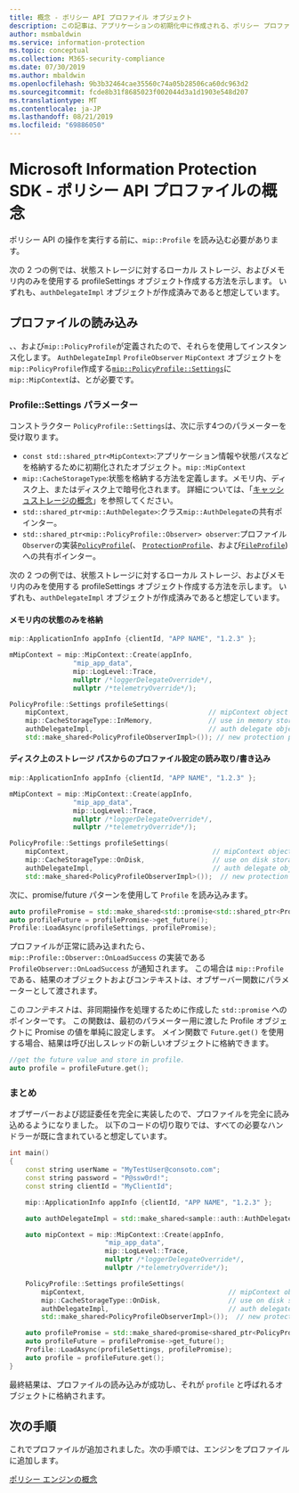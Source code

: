 ```yaml
---
title: 概念 - ポリシー API プロファイル オブジェクト
description: この記事は、アプリケーションの初期化中に作成される、ポリシー プロファイル オブジェクトに関する概念を理解するのに役立ちます。
author: msmbaldwin
ms.service: information-protection
ms.topic: conceptual
ms.collection: M365-security-compliance
ms.date: 07/30/2019
ms.author: mbaldwin
ms.openlocfilehash: 9b3b32464cae35560c74a05b28506ca60dc963d2
ms.sourcegitcommit: fcde8b31f8685023f002044d3a1d1903e548d207
ms.translationtype: MT
ms.contentlocale: ja-JP
ms.lasthandoff: 08/21/2019
ms.locfileid: "69886050"
---
```

# <a name="microsoft-information-protection-sdk---policy-api-profile-concepts"></a>Microsoft Information Protection SDK - ポリシー API プロファイルの概念

ポリシー API の操作を実行する前に、`mip::Profile` を読み込む必要があります。

次の 2 つの例では、状態ストレージに対するローカル ストレージ、およびメモリ内のみを使用する profileSettings オブジェクト作成する方法を示します。 いずれも、`authDelegateImpl` オブジェクトが作成済みであると想定しています。

## <a name="load-a-profile"></a>プロファイルの読み込み

、、および`mip::PolicyProfile`が定義されたので、それらを使用してインスタンス化します。 `AuthDelegateImpl` `ProfileObserver` `MipContext` オブジェクトを`mip::PolicyProfile`作成する[`mip::PolicyProfile::Settings`](reference/class_mip_PolicyProfile_settings.md)に`mip::MipContext`は、とが必要です。

### <a name="profilesettings-parameters"></a>Profile::Settings パラメーター

コンストラクター `PolicyProfile::Settings`は、次に示す4つのパラメーターを受け取ります。

- `const std::shared_ptr<MipContext>`:アプリケーション情報や状態パスなどを格納するために初期化されたオブジェクト。`mip::MipContext`
- `mip::CacheStorageType`:状態を格納する方法を定義します。メモリ内、ディスク上、またはディスク上で暗号化されます。 詳細については、「[キャッシュストレージの概念](concept-cache-storage.md)」を参照してください。
- `std::shared_ptr<mip::AuthDelegate>`:クラス`mip::AuthDelegate`の共有ポインター。
- `std::shared_ptr<mip::PolicyProfile::Observer> observer`:プロファイル`Observer`の実装[`PolicyProfile`](reference/class_mip_policyprofile_observer.md)(、 [`ProtectionProfile`](reference/class_mip_protectionprofile_observer.md)、および[`FileProfile`](reference/class_mip_fileprofile_observer.md)) への共有ポインター。

次の 2 つの例では、状態ストレージに対するローカル ストレージ、およびメモリ内のみを使用する profileSettings オブジェクト作成する方法を示します。 いずれも、`authDelegateImpl` オブジェクトが作成済みであると想定しています。

#### <a name="store-state-in-memory-only"></a>メモリ内の状態のみを格納

```cpp
mip::ApplicationInfo appInfo {clientId, "APP NAME", "1.2.3" };

mMipContext = mip::MipContext::Create(appInfo,
                "mip_app_data",
                mip::LogLevel::Trace,
                nullptr /*loggerDelegateOverride*/,
                nullptr /*telemetryOverride*/);

PolicyProfile::Settings profileSettings(
    mipContext,                                   // mipContext object
    mip::CacheStorageType::InMemory,              // use in memory storage
    authDelegateImpl,                             // auth delegate object
    std::make_shared<PolicyProfileObserverImpl>()); // new protection profile observer
```

#### <a name="readwrite-profile-settings-from-storage-path-on-disk"></a>ディスク上のストレージ パスからのプロファイル設定の読み取り/書き込み

```cpp
mip::ApplicationInfo appInfo {clientId, "APP NAME", "1.2.3" };

mMipContext = mip::MipContext::Create(appInfo,
                "mip_app_data",
                mip::LogLevel::Trace,
                nullptr /*loggerDelegateOverride*/,
                nullptr /*telemetryOverride*/);

PolicyProfile::Settings profileSettings(
    mipContext,                                    // mipContext object
    mip::CacheStorageType::OnDisk,                 // use on disk storage
    authDelegateImpl,                              // auth delegate object
    std::make_shared<PolicyProfileObserverImpl>());  // new protection profile observer
```

次に、promise/future パターンを使用して `Profile` を読み込みます。

```cpp
auto profilePromise = std::make_shared<std::promise<std::shared_ptr<Profile>>>();
auto profileFuture = profilePromise->get_future();
Profile::LoadAsync(profileSettings, profilePromise);
```

プロファイルが正常に読み込まれたら、`mip::Profile::Observer::OnLoadSuccess` の実装である `ProfileObserver::OnLoadSuccess` が通知されます。 この場合は `mip::Profile` である、結果のオブジェクトおよびコンテキストは、オブザーバー関数にパラメーターとして渡されます。

この*コンテキスト*は、非同期操作を処理するために作成した `std::promise` へのポインターです。 この関数は、最初のパラメーター用に渡した Profile オブジェクトに Promise の値を単純に設定します。 メイン関数で `Future.get()` を使用する場合、結果は呼び出しスレッドの新しいオブジェクトに格納できます。

```cpp
//get the future value and store in profile.
auto profile = profileFuture.get();
```

### <a name="putting-it-together"></a>まとめ

オブザーバーおよび認証委任を完全に実装したので、プロファイルを完全に読み込めるようになりました。 以下のコードの切り取りでは、すべての必要なハンドラーが既に含まれていると想定しています。

```cpp
int main()
{
    const string userName = "MyTestUser@consoto.com";
    const string password = "P@ssw0rd!";
    const string clientId = "MyClientId";

    mip::ApplicationInfo appInfo {clientId, "APP NAME", "1.2.3" };

    auto authDelegateImpl = std::make_shared<sample::auth::AuthDelegateImpl>(appInfo, userName, password);

    auto mipContext = mip::MipContext::Create(appInfo,
                        "mip_app_data",
                        mip::LogLevel::Trace,
                        nullptr /*loggerDelegateOverride*/,
                        nullptr /*telemetryOverride*/);

    PolicyProfile::Settings profileSettings(
        mipContext,                                    // mipContext object
        mip::CacheStorageType::OnDisk,                 // use on disk storage
        authDelegateImpl,                              // auth delegate object
        std::make_shared<PolicyProfileObserverImpl>());  // new protection profile observer

    auto profilePromise = std::make_shared<promise<shared_ptr<PolicyProfile>>>();
    auto profileFuture = profilePromise->get_future();
    Profile::LoadAsync(profileSettings, profilePromise);
    auto profile = profileFuture.get();
}
```

最終結果は、プロファイルの読み込みが成功し、それが `profile` と呼ばれるオブジェクトに格納されます。

## <a name="next-steps"></a>次の手順

これでプロファイルが追加されました。次の手順では、エンジンをプロファイルに追加します。

[ポリシー エンジンの概念](concept-profile-engine-policy-engine-cpp.md)
